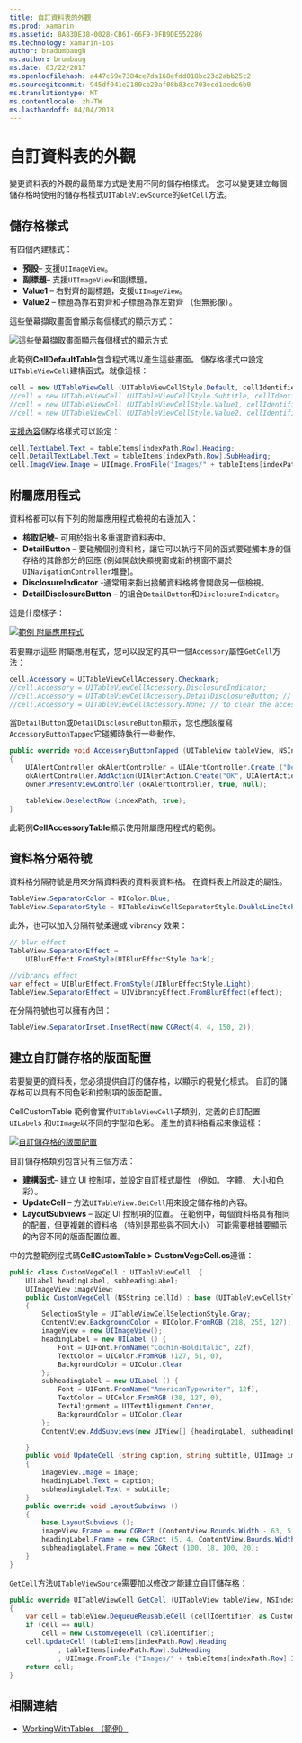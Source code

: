 ```yaml
---
title: 自訂資料表的外觀
ms.prod: xamarin
ms.assetid: 8A83DE38-0028-CB61-66F9-0FB9DE552286
ms.technology: xamarin-ios
author: bradumbaugh
ms.author: brumbaug
ms.date: 03/22/2017
ms.openlocfilehash: a447c59e7384ce7da168efdd018bc23c2abb25c2
ms.sourcegitcommit: 945df041e2180cb20af08b83cc703ecd1aedc6b0
ms.translationtype: MT
ms.contentlocale: zh-TW
ms.lasthandoff: 04/04/2018
---
```

# <a name="customizing-a-tables-appearance"></a>自訂資料表的外觀

變更資料表的外觀的最簡單方式是使用不同的儲存格樣式。 您可以變更建立每個儲存格時使用的儲存格樣式`UITableViewSource`的`GetCell`方法。

## <a name="cell-styles"></a>儲存格樣式

有四個內建樣式：

-  **預設**– 支援`UIImageView`。
-  **副標題**– 支援`UIImageView`和副標題。
-  **Value1** – 右對齊的副標題，支援`UIImageView`。
-  **Value2** – 標題為靠右對齊和子標題為靠左對齊 （但無影像）。


這些螢幕擷取畫面會顯示每個樣式的顯示方式：

 [![](customizing-table-appearance-images/image7.png "這些螢幕擷取畫面顯示每個樣式的顯示方式")](customizing-table-appearance-images/image7.png#lightbox)

此範例**CellDefaultTable**包含程式碼以產生這些畫面。 儲存格樣式中設定`UITableViewCell`建構函式，就像這樣：

```csharp
cell = new UITableViewCell (UITableViewCellStyle.Default, cellIdentifier);
//cell = new UITableViewCell (UITableViewCellStyle.Subtitle, cellIdentifier);
//cell = new UITableViewCell (UITableViewCellStyle.Value1, cellIdentifier);
//cell = new UITableViewCell (UITableViewCellStyle.Value2, cellIdentifier);
```

[支援內容](http://developer.xamarin.com/api/type/UIKit.UITableViewCell/)儲存格樣式可以設定：

```csharp
cell.TextLabel.Text = tableItems[indexPath.Row].Heading;
cell.DetailTextLabel.Text = tableItems[indexPath.Row].SubHeading;
cell.ImageView.Image = UIImage.FromFile("Images/" + tableItems[indexPath.Row].ImageName); // don't use for Value2
```

## <a name="accessories"></a>附屬應用程式

資料格都可以有下列的附屬應用程式檢視的右邊加入：

-   **核取記號**– 可用於指出多重選取資料表中。
-   **DetailButton** – 要碰觸個別資料格，讓它可以執行不同的函式要碰觸本身的儲存格的其餘部分的回應 (例如開啟快顯視窗或新的視窗不屬於`UINavigationController`堆疊)。
-   **DisclosureIndicator** -通常用來指出接觸資料格將會開啟另一個檢視。
-   **DetailDisclosureButton** – 的組合`DetailButton`和`DisclosureIndicator`。


這是什麼樣子：

 [![](customizing-table-appearance-images/image8.png "範例 附屬應用程式")](customizing-table-appearance-images/image8.png#lightbox)

若要顯示這些 附屬應用程式，您可以設定的其中一個`Accessory`屬性`GetCell`方法：

```csharp
cell.Accessory = UITableViewCellAccessory.Checkmark;
//cell.Accessory = UITableViewCellAccessory.DisclosureIndicator;
//cell.Accessory = UITableViewCellAccessory.DetailDisclosureButton; // implement AccessoryButtonTapped
//cell.Accessory = UITableViewCellAccessory.None; // to clear the accessory
```

當`DetailButton`或`DetailDisclosureButton`顯示，您也應該覆寫`AccessoryButtonTapped`它碰觸時執行一些動作。

```csharp
public override void AccessoryButtonTapped (UITableView tableView, NSIndexPath indexPath)
{
    UIAlertController okAlertController = UIAlertController.Create ("DetailDisclosureButton Touched", tableItems[indexPath.Row].Heading, UIAlertControllerStyle.Alert);
    okAlertController.AddAction(UIAlertAction.Create("OK", UIAlertActionStyle.Default, null));
    owner.PresentViewController (okAlertController, true, null);

    tableView.DeselectRow (indexPath, true);
}
```

此範例**CellAccessoryTable**顯示使用附屬應用程式的範例。

## <a name="cell-separators"></a>資料格分隔符號

資料格分隔符號是用來分隔資料表的資料表資料格。 在資料表上所設定的屬性。

```csharp
TableView.SeparatorColor = UIColor.Blue;
TableView.SeparatorStyle = UITableViewCellSeparatorStyle.DoubleLineEtched;
```

此外，也可以加入分隔符號柔邊或 vibrancy 效果：

```csharp
// blur effect
TableView.SeparatorEffect =
    UIBlurEffect.FromStyle(UIBlurEffectStyle.Dark);

//vibrancy effect
var effect = UIBlurEffect.FromStyle(UIBlurEffectStyle.Light);
TableView.SeparatorEffect = UIVibrancyEffect.FromBlurEffect(effect);
```

在分隔符號也可以擁有內凹：

```csharp
TableView.SeparatorInset.InsetRect(new CGRect(4, 4, 150, 2));
```

## <a name="creating-custom-cell-layouts"></a>建立自訂儲存格的版面配置

若要變更的資料表，您必須提供自訂的儲存格，以顯示的視覺化樣式。 自訂的儲存格可以具有不同色彩和控制項的版面配置。

CellCustomTable 範例會實作`UITableViewCell`子類別，定義的自訂配置`UILabel`s 和`UIImage`以不同的字型和色彩。 產生的資料格看起來像這樣：

 [![](customizing-table-appearance-images/image9.png "自訂儲存格的版面配置")](customizing-table-appearance-images/image9.png#lightbox)

自訂儲存格類別包含只有三個方法：

-   **建構函式**– 建立 UI 控制項，並設定自訂樣式屬性 （例如。 字體、 大小和色彩）。
-   **UpdateCell** – 方法`UITableView.GetCell`用來設定儲存格的內容。
-   **LayoutSubviews** – 設定 UI 控制項的位置。 在範例中，每個資料格具有相同的配置，但更複雜的資料格 （特別是那些與不同大小） 可能需要根據要顯示的內容不同的版面配置位置。


中的完整範例程式碼**CellCustomTable > CustomVegeCell.cs**遵循：

```csharp
public class CustomVegeCell : UITableViewCell  {
    UILabel headingLabel, subheadingLabel;
    UIImageView imageView;
    public CustomVegeCell (NSString cellId) : base (UITableViewCellStyle.Default, cellId)
    {
        SelectionStyle = UITableViewCellSelectionStyle.Gray;
        ContentView.BackgroundColor = UIColor.FromRGB (218, 255, 127);
        imageView = new UIImageView();
        headingLabel = new UILabel () {
            Font = UIFont.FromName("Cochin-BoldItalic", 22f),
            TextColor = UIColor.FromRGB (127, 51, 0),
            BackgroundColor = UIColor.Clear
        };
        subheadingLabel = new UILabel () {
            Font = UIFont.FromName("AmericanTypewriter", 12f),
            TextColor = UIColor.FromRGB (38, 127, 0),
            TextAlignment = UITextAlignment.Center,
            BackgroundColor = UIColor.Clear
        };
        ContentView.AddSubviews(new UIView[] {headingLabel, subheadingLabel, imageView});

    }
    public void UpdateCell (string caption, string subtitle, UIImage image)
    {
        imageView.Image = image;
        headingLabel.Text = caption;
        subheadingLabel.Text = subtitle;
    }
    public override void LayoutSubviews ()
    {
        base.LayoutSubviews ();
        imageView.Frame = new CGRect (ContentView.Bounds.Width - 63, 5, 33, 33);
        headingLabel.Frame = new CGRect (5, 4, ContentView.Bounds.Width - 63, 25);
        subheadingLabel.Frame = new CGRect (100, 18, 100, 20);
    }
}
```

`GetCell`方法`UITableViewSource`需要加以修改才能建立自訂儲存格：

```csharp
public override UITableViewCell GetCell (UITableView tableView, NSIndexPath indexPath)
{
    var cell = tableView.DequeueReusableCell (cellIdentifier) as CustomVegeCell;
    if (cell == null)
        cell = new CustomVegeCell (cellIdentifier);
    cell.UpdateCell (tableItems[indexPath.Row].Heading
            , tableItems[indexPath.Row].SubHeading
            , UIImage.FromFile ("Images/" + tableItems[indexPath.Row].ImageName) );
    return cell;
}
```



## <a name="related-links"></a>相關連結

- [WorkingWithTables （範例）](https://developer.xamarin.com/samples/monotouch/WorkingWithTables)
